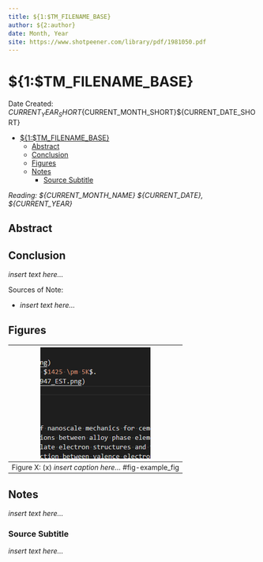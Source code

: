 ```yaml
---
title: ${1:$TM_FILENAME_BASE}
author: ${2:author}
date: Month, Year
site: https://www.shotpeener.com/library/pdf/1981050.pdf
---
```

<!-- %%%%%%%% Document Metadata %%%%%%%% -->
# ${1:$TM_FILENAME_BASE}

Date Created: ${CURRENT_YEAR_SHORT}${CURRENT_MONTH_SHORT}${CURRENT_DATE_SHORT}

- [${1:$TM_FILENAME_BASE}](#1tm_filename_base)
  - [Abstract](#abstract)
  - [Conclusion](#conclusion)
  - [Figures](#figures)
  - [Notes](#notes)
    - [Source Subtitle](#source-subtitle)
<!-- %%%%%%%%%%%%%%%%%%%%%%%%%%%%%% -->





<!-- START WRITING BELOW -->





<!-- %%%%%%%%%%%%%%%%%%%%%%%%%%%%%% -->
*Reading: ${CURRENT_MONTH_NAME} ${CURRENT_DATE}, ${CURRENT_YEAR}*
## Abstract


## Conclusion
*insert text here$\dots$*

Sources of Note:
- *insert text here$\dots$*

## Figures
| ![](../../attachments/icme/screenshot_210508_151333_EST.png) |
|:--:|
| Figure X: (x) *insert caption here$\dots$* #fig-example_fig |

## Notes
*insert text here$\dots$*
### Source Subtitle
*insert text here$\dots$*
<!-- %%%%%%%%%%%%%%%%%%%%%%%%%%%%%% -->





<!-- %%%%%%%% End Document %%%%%%%% -->